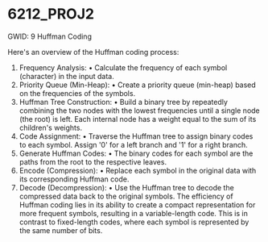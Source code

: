 # 6212_PROJ2
GWID: 9 Huffman Coding 

Here's an overview of the Huffman coding process:
1.	Frequency Analysis:
•	Calculate the frequency of each symbol (character) in the input data.
2.	Priority Queue (Min-Heap):
•	Create a priority queue (min-heap) based on the frequencies of the symbols.
3.	Huffman Tree Construction:
•	Build a binary tree by repeatedly combining the two nodes with the lowest frequencies until a single node (the root) is left. Each internal node has a weight equal to the sum of its children's weights.
4.	Code Assignment:
•	Traverse the Huffman tree to assign binary codes to each symbol. Assign '0' for a left branch and '1' for a right branch.
5.	Generate Huffman Codes:
•	The binary codes for each symbol are the paths from the root to the respective leaves.
6.	Encode (Compression):
•	Replace each symbol in the original data with its corresponding Huffman code.
7.	Decode (Decompression):
•	Use the Huffman tree to decode the compressed data back to the original symbols.
The efficiency of Huffman coding lies in its ability to create a compact representation for more frequent symbols, resulting in a variable-length code. This is in contrast to fixed-length codes, where each symbol is represented by the same number of bits.
